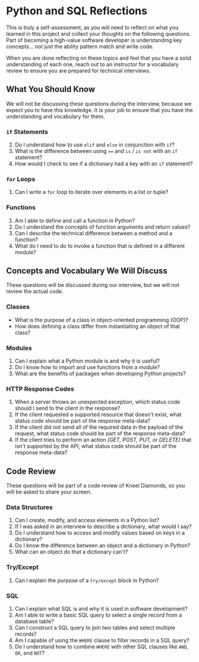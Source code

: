 # Python and SQL Reflections

This is truly a self-assessment, as you will need to reflect on what you learned in this project and collect your thoughts on the following questions. Part of becoming a high-value software developer is understanding key concepts... not just the ability pattern match and write code.

When you are done reflecting on these topics and feel that you have a solid understanding of each one, reach out to an instructor for a vocabulary review to ensure you are prepared for technical interviews.


## What You Should Know

We will not be discussing these questions during the interview, because we expect you to have this knowledge. It is your job to ensure that you have the understanding and vocabulary for them.

### `if` Statements

2. Do I understand how to use `elif` and `else` in conjunction with `if`?
3. What is the difference between using `==` and `is` / `is not` with an `if` statement?
4. How would I check to see if a dictionary had a key with an `if` statement?

### `for` Loops

1. Can I write a `for` loop to iterate over elements in a list or tuple?

### Functions

1. Am I able to define and call a function in Python?
2. Do I understand the concepts of function arguments and return values?
3. Can I describe the technical difference between a method and a function?
4. What do I need to do to invoke a function that is defined in a different module?

## Concepts and Vocabulary We Will Discuss

These questions will be discussed during our interview, but we will not review the actual code.

### Classes

- What is the purpose of a class in object-oriented programming (OOP)?
- How does defining a class differ from instantiating an object of that class?

### Modules

1. Can I explain what a Python module is and why it is useful?
2. Do I know how to import and use functions from a module?
3. What are the benefits of packages when developing Python projects?


### HTTP Response Codes

1. When a server throws an unexpected exception, which status code should I send to the client in the response?
2. If the client requested a supported resource that doesn't exist, what status code should be part of the response meta-data?
3. If the client did not send all of the required data in the payload of the request, what status code should be part of the response meta-data?
4. If the client tries to perform an action _(GET, POST, PUT, or DELETE)_ that isn't supported by the API, what status code should be part of the response meta-data?

## Code Review

These questions will be part of a code review of Kneel Diamonds, so you will be asked to share your screen.

### Data Structures

1. Can I create, modify, and access elements in a Python list?
1. If I was asked in an interview to describe a dictionary, what would I say?
3. Do I understand how to access and modify values based on keys in a dictionary?
1. Do I know the difference between an object and a dictionary in Python?
4. What can an object do that a dictionary can't?

### Try/Except

1. Can I explain the purpose of a `try/except` block in Python?

### SQL

1. Can I explain what SQL is and why it is used in software development?
1. Am I able to write a basic SQL query to select a single record from a database table?
1. Can I construct a SQL query to join two tables and select multiple records?
1. Am I capable of using the `WHERE` clause to filter records in a SQL query?
2. Do I understand how to combine `WHERE` with other SQL clauses like `AND`, `OR`, and `NOT`?
